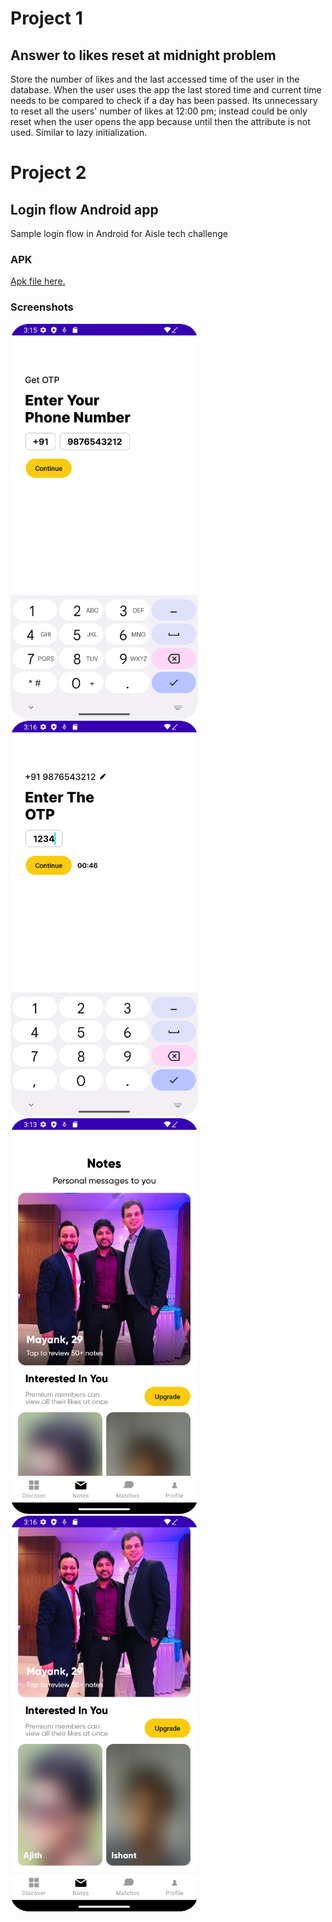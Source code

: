 # Project 1
## Answer to likes reset at midnight problem
Store the number of likes and the last accessed time of the user in the database. When the user uses the app the last stored time and current time needs to be 
compared to check if a day has been passed. Its unnecessary to reset all the users' number of likes at 12:00 pm; instead could be only reset when 
the user opens the app because until then the attribute is not used. Similar to lazy initialization.

# Project 2
## Login flow Android app
Sample login flow in Android for Aisle tech challenge
### APK
[Apk file here.](/apk/app-debug.apk)
### Screenshots
<img src="screenshots/screen_1.png" width="300"> <img src="screenshots/screen_2.png" width="300">
<img src="screenshots/screen_3a.png" width="300"> <img src="screenshots/screen_3b.png" width="300">
